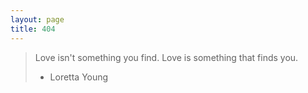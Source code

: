 ```yaml
---
layout: page
title: 404
---
```


>Love isn't something you find. Love is something that finds you. 
> - Loretta Young
